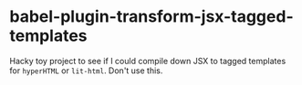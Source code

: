 # babel-plugin-transform-jsx-tagged-templates

Hacky toy project to see if I could compile down JSX to tagged templates for `hyperHTML` or `lit-html`. Don't use this.
